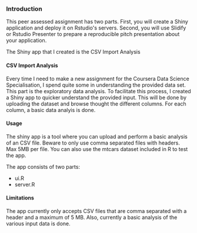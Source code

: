 ### Introduction
This peer assessed assignment has two parts. First, you will create a Shiny application and deploy it on Rstudio's servers. Second, you will use Slidify or Rstudio Presenter to prepare a reproducible pitch presentation about your application.

The Shiny app that I created is the CSV Import Analysis

#### CSV Import Analysis
Every time I need to make a new assignment for the Coursera Data Science Specialisation, I spend quite some in understanding the provided data set. This part is the exploratory data analysis. To facilitate this process, I created a Shiny app to quicker understand the provided input. This will be done by uploading the dataset and browse thought the different columns. For each column, a basic data analyis is done.

#### Usage
The shiny app is a tool where you can upload and perform a basic analysis of an CSV file. Beware to only use comma separated files with headers. Max 5MB per file.
You can also use the mtcars dataset included in R to test the app.

The app consists of two parts:
- ui.R
- server.R

#### Limitations
The app currently only accepts CSV files that are comma separated with a header and a maximum of 5 MB. Also, currently a basic analysis of the various input data is done.

